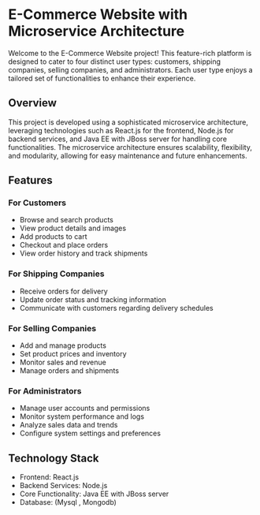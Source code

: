 # E-Commerce Website with Microservice Architecture

Welcome to the E-Commerce Website project! This feature-rich platform is designed to cater to four distinct user types: customers, shipping companies, selling companies, and administrators. Each user type enjoys a tailored set of functionalities to enhance their experience.

## Overview

This project is developed using a sophisticated microservice architecture, leveraging technologies such as React.js for the frontend, Node.js for backend services, and Java EE with JBoss server for handling core functionalities. The microservice architecture ensures scalability, flexibility, and modularity, allowing for easy maintenance and future enhancements.

## Features

### For Customers
- Browse and search products
- View product details and images
- Add products to cart
- Checkout and place orders
- View order history and track shipments

### For Shipping Companies
- Receive orders for delivery
- Update order status and tracking information
- Communicate with customers regarding delivery schedules

### For Selling Companies
- Add and manage products
- Set product prices and inventory
- Monitor sales and revenue
- Manage orders and shipments

### For Administrators
- Manage user accounts and permissions
- Monitor system performance and logs
- Analyze sales data and trends
- Configure system settings and preferences

## Technology Stack
- Frontend: React.js
- Backend Services: Node.js
- Core Functionality: Java EE with JBoss server
- Database: (Mysql , Mongodb)

